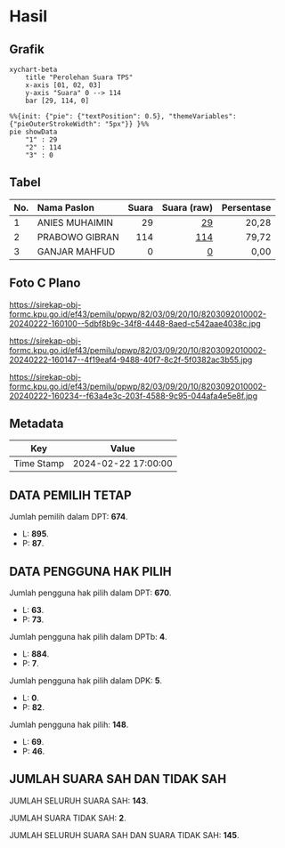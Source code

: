 # Hasil

## Grafik

```mermaid
xychart-beta
    title "Perolehan Suara TPS"
    x-axis [01, 02, 03]
    y-axis "Suara" 0 --> 114
    bar [29, 114, 0]
```

```mermaid
%%{init: {"pie": {"textPosition": 0.5}, "themeVariables": {"pieOuterStrokeWidth": "5px"}} }%%
pie showData
    "1" : 29
    "2" : 114
    "3" : 0
```

## Tabel

| No. | Nama Paslon    | Suara | Suara (raw) | Persentase |
|:--- |:-------------- | -----:| -----------:| ----------:|
| 1   | ANIES MUHAIMIN | 29    | [29][p-1]   | 20,28      |
| 2   | PRABOWO GIBRAN | 114   | [114][p-2]  | 79,72      |
| 3   | GANJAR MAHFUD  | 0     | [0][p-3]    | 0,00       |


[p-1]: https://github.com/gigit-pemilu/pemilu-2024-82-maluku-utara/blob/main/pilpres/hitung-suara/sub/82-maluku-utara/sub/03-halmahera-utara/sub/09-loloda-utara/sub/2010-tate/sub/002-tps/sub/paslon-1.txt
[p-2]: https://github.com/gigit-pemilu/pemilu-2024-82-maluku-utara/blob/main/pilpres/hitung-suara/sub/82-maluku-utara/sub/03-halmahera-utara/sub/09-loloda-utara/sub/2010-tate/sub/002-tps/sub/paslon-2.txt
[p-3]: https://github.com/gigit-pemilu/pemilu-2024-82-maluku-utara/blob/main/pilpres/hitung-suara/sub/82-maluku-utara/sub/03-halmahera-utara/sub/09-loloda-utara/sub/2010-tate/sub/002-tps/sub/paslon-3.txt

## Foto C Plano

https://sirekap-obj-formc.kpu.go.id/ef43/pemilu/ppwp/82/03/09/20/10/8203092010002-20240222-160100--5dbf8b9c-34f8-4448-8aed-c542aae4038c.jpg

https://sirekap-obj-formc.kpu.go.id/ef43/pemilu/ppwp/82/03/09/20/10/8203092010002-20240222-160147--4f19eaf4-9488-40f7-8c2f-5f0382ac3b55.jpg

https://sirekap-obj-formc.kpu.go.id/ef43/pemilu/ppwp/82/03/09/20/10/8203092010002-20240222-160234--f63a4e3c-203f-4588-9c95-044afa4e5e8f.jpg


## Metadata

| Key        | Value               |
| ---------- | ------------------- |
| Time Stamp | 2024-02-22 17:00:00 |


## DATA PEMILIH TETAP

Jumlah pemilih dalam DPT: **674**.
 * L: **895**.
 * P: **87**.

## DATA PENGGUNA HAK PILIH

Jumlah pengguna hak pilih dalam DPT: **670**.
 * L: **63**.
 * P: **73**.

Jumlah pengguna hak pilih dalam DPTb: **4**.
 * L: **884**.
 * P: **7**.

Jumlah pengguna hak pilih dalam DPK: **5**.
 * L: **0**.
 * P: **82**.

Jumlah pengguna hak pilih: **148**.
 * L: **69**.
 * P: **46**.

## JUMLAH SUARA SAH DAN TIDAK SAH

JUMLAH SELURUH SUARA SAH: **143**.

JUMLAH SUARA TIDAK SAH: **2**.

JUMLAH SELURUH SUARA SAH DAN SUARA TIDAK SAH: **145**.


